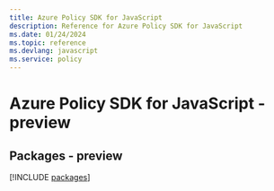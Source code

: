 ```yaml
---
title: Azure Policy SDK for JavaScript
description: Reference for Azure Policy SDK for JavaScript
ms.date: 01/24/2024
ms.topic: reference
ms.devlang: javascript
ms.service: policy
---
```

# Azure Policy SDK for JavaScript - preview
## Packages - preview
[!INCLUDE [packages](policy-index.md)]